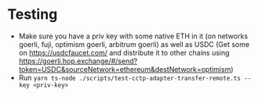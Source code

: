 # Testing

- Make sure you have a priv key with some native ETH in it (on networks goerli, fuji, optimism goerli, arbitrum goerli) as well as USDC (Get some on https://usdcfaucet.com/ and distribute it to other chains using https://goerli.hop.exchange/#/send?token=USDC&sourceNetwork=ethereum&destNetwork=optimism)
- Run `yarn ts-node ./scripts/test-cctp-adapter-transfer-remote.ts --key <priv-key>`